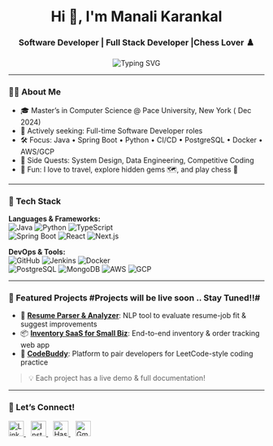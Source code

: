 <h1 align="center">Hi 👋, I'm Manali Karankal</h1>
<h3 align="center">Software Developer | Full Stack Developer |Chess Lover ♟️</h3>

<p align="center">
  <img src="https://readme-typing-svg.demolab.com?font=Fira+Code&size=22&pause=1000&color=00BFFF&center=true&vCenter=true&width=600&lines=Passionate+about+clean+code+and+cloud.;Building+full-stack+and+automation+projects.;Always+learning+and+playing+chess+%F0%9F%8F%9F%EF%B8%8F" alt="Typing SVG" />
</p>

---

### 👩‍💻 About Me

- 🎓 Master’s in Computer Science @ Pace University, New York ( Dec 2024)  
- 🔎 Actively seeking: Full-time Software Developer roles 
- 🛠️ Focus: Java • Spring Boot • Python • CI/CD • PostgreSQL • Docker • AWS/GCP  
- 🧠 Side Quests: System Design, Data Engineering, Competitive Coding  
- 🧳 Fun: I love to travel, explore hidden gems 🗺️, and play chess 🎯

---

### 🚀 Tech Stack

**Languages & Frameworks:**  
![Java](https://img.shields.io/badge/-Java-000?&logo=openjdk) ![Python](https://img.shields.io/badge/-Python-000?&logo=python) ![TypeScript](https://img.shields.io/badge/-TypeScript-000?&logo=typescript)  
![Spring Boot](https://img.shields.io/badge/-Spring_Boot-000?&logo=springboot) ![React](https://img.shields.io/badge/-React-000?&logo=react) ![Next.js](https://img.shields.io/badge/-Next.js-000?&logo=next.js)

**DevOps & Tools:**  
![GitHub](https://img.shields.io/badge/-GitHub-000?&logo=github) ![Jenkins](https://img.shields.io/badge/-Jenkins-000?&logo=jenkins) ![Docker](https://img.shields.io/badge/-Docker-000?&logo=docker)  
![PostgreSQL](https://img.shields.io/badge/-PostgreSQL-000?&logo=postgresql) ![MongoDB](https://img.shields.io/badge/-MongoDB-000?&logo=mongodb) ![AWS](https://img.shields.io/badge/-AWS-000?&logo=amazonaws) ![GCP](https://img.shields.io/badge/-GCP-000?&logo=googlecloud)

---

### 📌 Featured Projects    #Projects will be live soon .. Stay Tuned!!#

- 📝 [**Resume Parser & Analyzer**](https://github.com/yourusername/resume-parser): NLP tool to evaluate resume-job fit & suggest improvements  
- 📦 [**Inventory SaaS for Small Biz**](https://github.com/yourusername/inventory-management): End-to-end inventory & order tracking web app  
- 🤝 [**CodeBuddy**](https://github.com/yourusername/codebuddy): Platform to pair developers for LeetCode-style coding practice

> 💡 Each project has a live demo & full documentation!

---

### 📍 Let’s Connect!

<p align="left">
  <a href="https://www.linkedin.com/in/manali-k/" target="_blank" style="margin-right: 10px;">
    <img src="https://cdn-icons-png.flaticon.com/512/145/145807.png" alt="LinkedIn" width="30" />
  </a>
  <a href="https://www.instagram.com/manali_karankal/" target="_blank" style="margin-right: 10px;">
    <img src="https://cdn-icons-png.flaticon.com/512/2111/2111463.png" alt="Instagram" width="30" />
  </a>
  <a href="https://manali.hashnode.dev" target="_blank" style="margin-right: 10px;">
    <img src="https://cdn-icons-png.flaticon.com/512/5968/5968885.png" alt="Hashnode Blog" width="30" />
  </a>
  <a href="mailto:manalikarankal.contact@gmail.com" target="_blank">
    <img src="https://cdn-icons-png.flaticon.com/512/732/732200.png" alt="Gmail" width="30" />
  </a>
</p>
